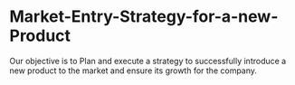 # Market-Entry-Strategy-for-a-new-Product
Our objective is to Plan and execute a strategy to successfully introduce a new product to the market and ensure its growth for the company.
